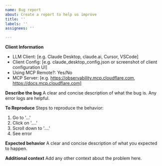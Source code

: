 ```yaml
---
name: Bug report
about: Create a report to help us improve
title: ''
labels: ''
assignees: ''

---
```


**Client Information**
 - LLM Client: [e.g. Claude Desktop, claude.ai, Cursor, VSCode]
 - Client Config: [e.g. claude_desktop_config.json or screenshot of client configuration UI]
 - Using MCP Remote?: Yes/No
 - MCP Server: [e.g. https://observability.mcp.cloudflare.com, https://docs.mcp.cloudflare.com]

**Describe the bug**
A clear and concise description of what the bug is. Any error logs are helpful.

**To Reproduce**
Steps to reproduce the behavior:
1. Go to '...'
2. Click on '....'
3. Scroll down to '....'
4. See error

**Expected behavior**
A clear and concise description of what you expected to happen.

**Additional context**
Add any other context about the problem here.
